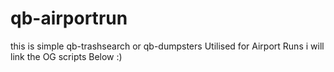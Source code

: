 # qb-airportrun
this is simple qb-trashsearch or qb-dumpsters Utilised for Airport Runs i will link the OG scripts Below :)
